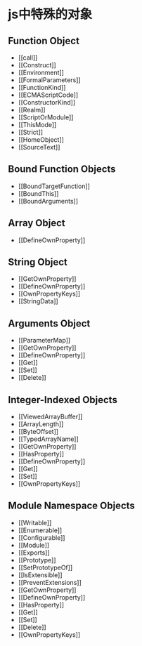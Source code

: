 # js中特殊的对象

## Function Object

  - [[call]]  
  - [[Construct]]
  - [[Environment]]
  - [[FormalParameters]] 
  - [[FunctionKind]]
  - [[ECMAScriptCode]] 
  - [[ConstructorKind]]
  - [[Realm]]
  - [[ScriptOrModule]]
  - [[ThisMode]]
  - [[Strict]]
  - [[HomeObject]]
  - [[SourceText]]
## Bound Function Objects 
  - [[BoundTargetFunction]]
  - [[BoundThis]]
  - [[BoundArguments]]

## Array Object

  - [[DefineOwnProperty]]

## String Object
  - [[GetOwnProperty]]
  - [[DefineOwnProperty]] 
  - [[OwnPropertyKeys]] 
  - [[StringData]]
## Arguments Object

  - [[ParameterMap]]
  - [[GetOwnProperty]]
  - [[DefineOwnProperty]]
  - [[Get]]
  - [[Set]] 
  - [[Delete]] 
## Integer-Indexed Objects
  - [[ViewedArrayBuffer]]
  - [[ArrayLength]]
  - [[ByteOffset]]
  - [[TypedArrayName]]
  - [[GetOwnProperty]]
  - [[HasProperty]]
  - [[DefineOwnProperty]]
  - [[Get]]
  - [[Set]] 
  - [[OwnPropertyKeys]]

## Module Namespace Objects
  - [[Writable]]
  - [[Enumerable]]
  - [[Configurable]]
  - [[Module]]
  - [[Exports]] 
  - [[Prototype]]
  - [[SetPrototypeOf]] 
  - [[IsExtensible]]
  - [[PreventExtensions]] 
  - [[GetOwnProperty]] 
  - [[DefineOwnProperty]] 
  - [[HasProperty]]
  - [[Get]] 
  - [[Set]]
  - [[Delete]]
  - [[OwnPropertyKeys]]
